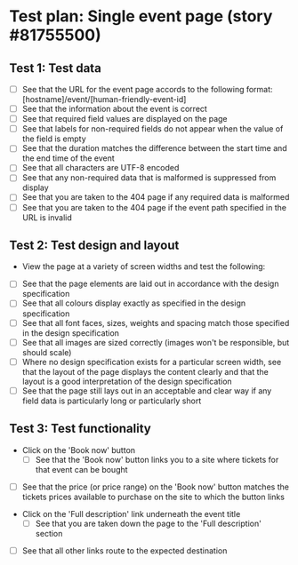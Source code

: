 # Test plan: Single event page (story #81755500)

## Test 1: Test data

- [ ] See that the URL for the event page accords to the following format: [hostname]/event/[human-friendly-event-id]
- [ ] See that the information about the event is correct
- [ ] See that required field values are displayed on the page
- [ ] See that labels for non-required fields do not appear when the value of the field is empty
- [ ] See that the duration matches the difference between the start time and the end time of the event
- [ ] See that all characters are UTF-8 encoded
- [ ] See that any non-required data that is malformed is suppressed from display
- [ ] See that you are taken to the 404 page if any required data is malformed
- [ ] See that you are taken to the 404 page if the event path specified in the URL is invalid

## Test 2: Test design and layout

- View the page at a variety of screen widths and test the following:
- [ ] See that the page elements are laid out in accordance with the design specification
- [ ] See that all colours display exactly as specified in the design specification
- [ ] See that all font faces, sizes, weights and spacing match those specified in the design specification
- [ ] See that all images are sized correctly (images won't be responsible, but should scale)
- [ ] Where no design specification exists for a particular screen width, see that the layout of the page displays the content clearly and that the layout is a good interpretation of the design specification
- [ ] See that the page still lays out in an acceptable and clear way if any field data is particularly long or particularly short

## Test 3: Test functionality

- Click on the 'Book now' button
	- [ ] See that the 'Book now' button links you to a site where tickets for that event can be bought
- [ ] See that the price (or price range) on the 'Book now' button matches the tickets prices available to purchase on the site to which the button links
- Click on the 'Full description' link underneath the event title
	- [ ] See that you are taken down the page to the 'Full description' section
- [ ] See that all other links route to the expected destination